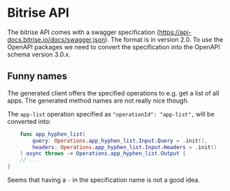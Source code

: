 # Bitrise API

The bitrise API comes with a swagger specification (https://api-docs.bitrise.io/docs/swagger.json). The format is in version 2.0. To use the OpenAPI packages we need to convert the specification into the OpenAPI schema version 3.0.x.

## Funny names

The generated client offers the specified operations to e.g. get a list of all apps. The generated method names are not really nice though.

The `app-list` operation specified as `"operationId": "app-list",` will be converted into:

```swift
    func app_hyphen_list(
        query: Operations.app_hyphen_list.Input.Query = .init(),
        headers: Operations.app_hyphen_list.Input.Headers = .init()
    ) async throws -> Operations.app_hyphen_list.Output {
    // ...
}
```

Seems that having a `-` in the specification name is not a good idea.
